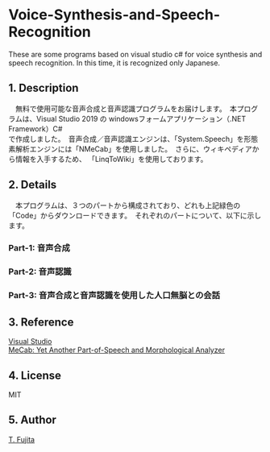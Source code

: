 # Voice-Synthesis-and-Speech-Recognition
These are some programs based on visual studio c# for voice synthesis and speech recognition. In this time, it is recognized only Japanese. 
## 1. Description
　無料で使用可能な音声合成と音声認識プログラムをお届けします。　本プログラムは、Visual Studio 2019 の windowsフォームアプリケーション（.NET Framework）C#  
で作成しました。　音声合成／音声認識エンジンは、「System.Speech」を形態素解析エンジンには「NMeCab」を使用しました。　さらに、ウィキペディアから情報を入手するため、
「LinqToWiki」を使用しております。
 
## 2. Details
　本プログラムは、３つのパートから構成されており、どれも上記緑色の「Code」からダウンロードできます。　それぞれのパートについて、以下に示します。
### Part-1: 音声合成

### Part-2: 音声認識

### Part-3: 音声合成と音声認識を使用した人口無脳との会話


## 3. Reference
[Visual Studio](https://visualstudio.microsoft.com/ja/)  
[MeCab: Yet Another Part-of-Speech and Morphological Analyzer](http://taku910.github.io/mecab/)

## 4. License
MIT

## 5. Author
[T. Fujita](https://github.com/To-Fujita)
